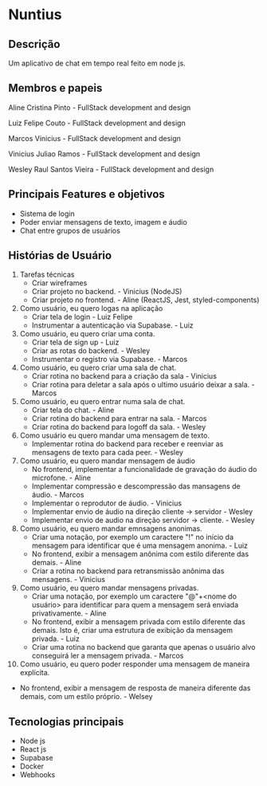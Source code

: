 # Nuntius

## Descrição
Um aplicativo de chat em tempo real feito em node js.

## Membros e papeis
Aline Cristina Pinto - FullStack development and design

Luiz Felipe Couto - FullStack development and design

Marcos Vinicius - FullStack development and design

Vinicius Juliao Ramos - FullStack development and design

Wesley Raul Santos Vieira - FullStack development and design

## Principais Features e objetivos
* Sistema de login
* Poder enviar mensagens de texto, imagem e áudio
* Chat entre grupos de usuários

## Histórias de Usuário
1. Tarefas técnicas
   * Criar wireframes
   * Criar projeto no backend. - Vinicius (NodeJS)
   * Criar projeto no frontend. - Aline (ReactJS, Jest, styled-components)
2. Como usuário, eu quero logas na aplicação
   * Criar tela de login - Luiz Felipe
   * Instrumentar a autenticação via Supabase. - Luiz
3. Como usuário, eu quero criar uma conta.
   * Criar tela de sign up - Luiz
   * Criar as rotas do backend. - Wesley
   * Instrumentar o registro via Supabase. - Marcos 
4. Como usuário, eu quero criar uma sala de chat.
   * Criar rotina no backend para a criação da sala - Vinicius
   * Criar rotina para deletar a sala após o ultimo usuário deixar a sala. - Marcos
5. Como usuário, eu quero entrar numa sala de chat.
   * Criar tela do chat. - Aline
   * Criar rotina do backend para entrar na sala. - Marcos
   * Criar rotina do backend para logoff da sala. - Wesley
6. Como usuário eu quero mandar uma mensagem de texto.
   * Implementar rotina do backend para receber e reenviar as mensagens de texto para cada peer. - Wesley
7. Como usuário, eu quero mandar mensagem de áudio 
   * No frontend, implementar a funcionalidade de gravação do áudio do microfone. - Aline
   * Implementar compressão e descompressão das mansagens de áudio. - Marcos
   * Implementar o reprodutor de áudio. - Vinicius
   * Implementar envio de áudio na direção cliente -> servidor - Wesley
   * Implementar envio de audio na direção servidor -> cliente. - Wesley
8. Como usuário, eu quero mandar emnsagens anonimas.
   * Criar uma notação, por exemplo um caractere "!" no início da mensagem para identificar que é uma mensagem anonima. - Luiz
   * No frontend, exibir a mensagem anônima com estilo diferente das demais. - Aline
   * Criar a rotina no backend para retransmissão anônima das mensagens. - Vinicius
9. Como usuário, eu quero mandar mensagens privadas.
   * Criar uma notação, por exemplo um caractere "@"+<nome do usuário> para identificar para quem a mensagem será enviada privativamente. - Aline
   * No frontend, exibir a mensagem privada com estilo diferente das demais. Isto é, criar uma estrutura de exibição da mensagem privada. - Luiz
   * Criar uma rotina no backend que garanta que apenas o usuário alvo conseguirá ler a mensagem privada. - Marcos
10. Como usuário, eu quero poder responder uma mensagem de maneira explícita.
   * No frontend, exibir a mensagem de resposta de maneira diferente das demais, com um estilo próprio. - Welsey



## Tecnologias principais
* Node js
* React js
* Supabase
* Docker
* Webhooks

